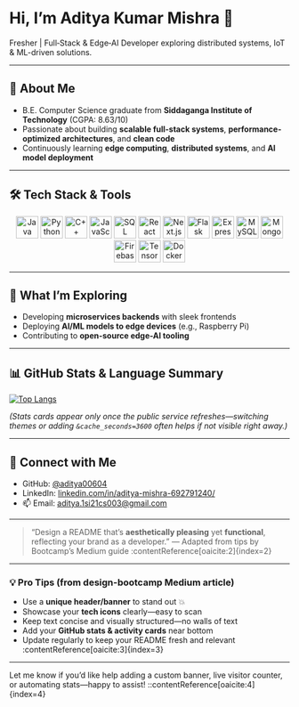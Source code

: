 <p align="center">
  <h1>Hi, I’m Aditya Kumar Mishra 👋</h1>
  <p>Fresher | Full‑Stack & Edge‑AI Developer exploring distributed systems, IoT & ML-driven solutions.</p>
</p>

---

## 🚀 About Me
- B.E. Computer Science graduate from **Siddaganga Institute of Technology** (CGPA: 8.63/10)
- Passionate about building **scalable full-stack systems**, **performance-optimized architectures**, and **clean code**
- Continuously learning **edge computing**, **distributed systems**, and **AI model deployment**

---

## 🛠️ Tech Stack & Tools

<p align="center">
  <!-- Languages -->
  <img src="https://cdn.jsdelivr.net/gh/devicons/devicon/icons/java/java-original.svg" alt="Java" width="40" height="40"/>
  <img src="https://cdn.jsdelivr.net/gh/devicons/devicon/icons/python/python-original.svg" alt="Python" width="40" height="40"/>
  <img src="https://cdn.jsdelivr.net/gh/devicons/devicon/icons/cplusplus/cplusplus-original.svg" alt="C++" width="40" height="40"/>
  <img src="https://cdn.jsdelivr.net/gh/devicons/devicon/icons/javascript/javascript-original.svg" alt="JavaScript" width="40" height="40"/>
  <img src="https://cdn.jsdelivr.net/gh/devicons/devicon/icons/sqlite/sqlite-original.svg" alt="SQL" width="40" height="40"/>

  <!-- Frameworks & APIs -->
  <img src="https://cdn.jsdelivr.net/gh/devicons/devicon/icons/react/react-original.svg" alt="React" width="40" height="40"/>
  <img src="https://cdn.jsdelivr.net/gh/devicons/devicon/icons/nextjs/nextjs-original.svg" alt="Next.js" width="40" height="40"/>
  <img src="https://cdn.jsdelivr.net/gh/devicons/devicon/icons/flask/flask-original.svg" alt="Flask" width="40" height="40"/>
  <img src="https://cdn.jsdelivr.net/gh/devicons/devicon/icons/express/express-original.svg" alt="Express.js" width="40" height="40"/>

  <!-- Databases -->
  <img src="https://cdn.jsdelivr.net/gh/devicons/devicon/icons/mysql/mysql-original.svg" alt="MySQL" width="40" height="40"/>
  <img src="https://cdn.jsdelivr.net/gh/devicons/devicon/icons/mongodb/mongodb-original.svg" alt="MongoDB" width="40" height="40"/>
  <img src="https://cdn.jsdelivr.net/gh/devicons/devicon/icons/firebase/firebase-plain.svg" alt="Firebase" width="40" height="40"/>

  <!-- Edge & ML -->
  <img src="https://cdn.jsdelivr.net/gh/devicons/devicon/icons/tensorflow/tensorflow-original.svg" alt="TensorFlow" width="40" height="40"/>
  <img src="https://cdn.jsdelivr.net/gh/devicons/devicon/icons/docker/docker-original.svg" alt="Docker" width="40" height="40"/>
</p>

---

## 🌱 What I’m Exploring
- Developing **microservices backends** with sleek frontends  
- Deploying **AI/ML models to edge devices** (e.g., Raspberry Pi)  
- Contributing to **open-source edge-AI tooling**

---

## 📊 GitHub Stats & Language Summary
[![Top Langs](https://github-readme-stats.vercel.app/api/top-langs/?username=aditya00604&layout=compact&theme=dark)](https://github.com/aditya00604)

*(Stats cards appear only once the public service refreshes—switching themes or adding `&cache_seconds=3600` often helps if not visible right away.)*

---

## 🔗 Connect with Me
- GitHub: [@aditya00604](https://github.com/aditya00604)  
- LinkedIn: [linkedin.com/in/aditya-mishra-692791240/](https://linkedin.com/in/aditya-mishra-692791240/)  
- 📫 Email: aditya.1si21cs003@gmail.com  

---

> “Design a README that’s **aesthetically pleasing** yet **functional**, reflecting your brand as a developer.” — Adapted from tips by Bootcamp’s Medium guide :contentReference[oaicite:2]{index=2}

---

### 💡 Pro Tips (from design-bootcamp Medium article)
- Use a **unique header/banner** to stand out 💥  
- Showcase your **tech icons** clearly—easy to scan  
- Keep text concise and visually structured—no walls of text  
- Add your **GitHub stats & activity cards** near bottom  
- Update regularly to keep your README fresh and relevant :contentReference[oaicite:3]{index=3}  

---

Let me know if you’d like help adding a custom banner, live visitor counter, or automating stats—happy to assist!
::contentReference[oaicite:4]{index=4}
